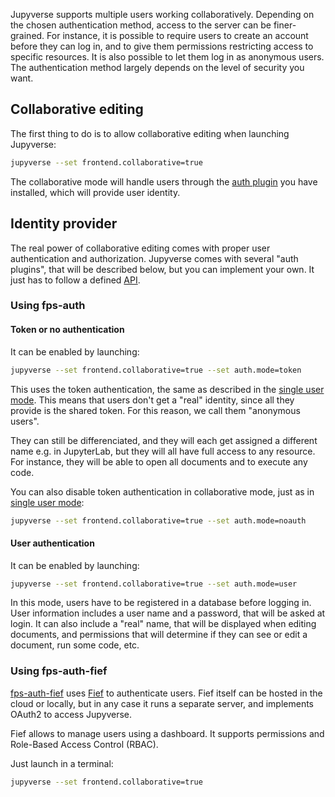 Jupyverse supports multiple users working collaboratively. Depending on the chosen authentication method, access to the server can be finer-grained. For instance, it is possible to require users to create an account before they can log in, and to give them permissions restricting access to specific resources. It is also possible to let them log in as anonymous users. The authentication method largely depends on the level of security you want.

## Collaborative editing

The first thing to do is to allow collaborative editing when launching Jupyverse:
```bash
jupyverse --set frontend.collaborative=true
```
The collaborative mode will handle users through the [auth plugin](../../plugins/auth) you have installed, which will provide user identity.

## Identity provider

The real power of collaborative editing comes with proper user authentication and authorization. Jupyverse comes with several "auth plugins", that will be described below, but you can implement your own. It just has to follow a defined [API](../../plugins/auth/#api).

### Using fps-auth

#### Token or no authentication

It can be enabled by launching:
```bash
jupyverse --set frontend.collaborative=true --set auth.mode=token
```
This uses the token authentication, the same as described in the [single user mode](../single_user/#token-authentication). This means that users don't get a "real" identity, since all they provide is the shared token. For this reason, we call them "anonymous users".

They can still be differenciated, and they will each get assigned a different name e.g. in JupyterLab, but they will all have full access to any resource. For instance, they will be able to open all documents and to execute any code.

You can also disable token authentication in collaborative mode, just as in [single user mode](../single_user/#no-authentication):
```bash
jupyverse --set frontend.collaborative=true --set auth.mode=noauth
```

#### User authentication

It can be enabled by launching:
```bash
jupyverse --set frontend.collaborative=true --set auth.mode=user
```
In this mode, users have to be registered in a database before logging in. User information includes a user name and a password, that will be asked at login. It can also include a "real" name, that will be displayed when editing documents, and permissions that will determine if they can see or edit a document, run some code, etc.

### Using fps-auth-fief

[fps-auth-fief](../../plugins/auth/#fps-auth-fief) uses [Fief](https://www.fief.dev) to authenticate users. Fief itself can be hosted in the cloud or locally, but in any case it runs a separate server, and implements OAuth2 to access Jupyverse.

Fief allows to manage users using a dashboard. It supports permissions and Role-Based Access Control (RBAC).

Just launch in a terminal:
```bash
jupyverse --set frontend.collaborative=true
```
